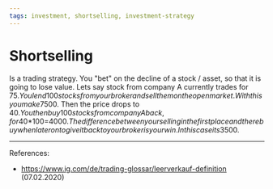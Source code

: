 ```yaml
--- 
tags: investment, shortselling, investment-strategy
---
```


# Shortselling

Is a trading strategy.
You "bet" on the decline of a stock / asset, so that it is going to lose value.
Lets say stock from company A currently trades for 75$. You lend 100 stocks from your broker and sell them on the open market. With this you make 7500$. 
Then the price drops to 40$. You then buy 100 stocks from company A back, for 40$*100=4000$. The difference between your selling in the first place and the rebuy when later on to give it back to your broker is your win. In this case its 3500$. 

---
References:
- https://www.ig.com/de/trading-glossar/leerverkauf-definition (07.02.2020)